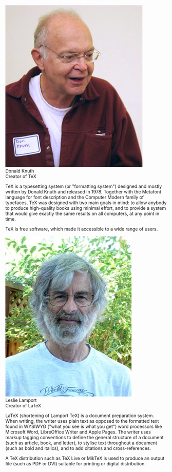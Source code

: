 
<section class="color--midnight team" id="creators">
  <div class="grid-wrapper">
    <div class="header">
      <!-- <div class="logo"></div> -->
      <!-- <div class="section">Section</div> -->
    </div>
    <div class="content">
      <div class="profile">
        <div class="basics">
          <img src="assets/img/LaTeX/Donald_Knuth.jpg">
          <div class="name">Donald Knuth</div>
          <div class="role">Creator of TeX</div>
        </div>
        <div class="details">
          <p>
            TeX is a typesetting system (or "formatting system") designed and mostly
            written by Donald Knuth and released in 1978. Together with the
            Metafont language for font description and the Computer Modern
            family of typefaces, TeX was designed with two main goals in mind:
            to allow anybody to produce high-quality books using minimal
            effort, and to provide a system that would give exactly the same
            results on all computers, at any point in time.
          </p>
          <p class="supplement">
            TeX is free software, which made it accessible to a wide range of users.
          </p>
        </div>
      </div>
      <div class="profile">
        <div class="basics">
          <img src="assets/img/LaTeX/Leslie_Lamport.jpg">
          <div class="name">Leslie Lamport</div>
          <div class="role">Creator of LaTeX</div>
        </div>
        <div class="details">
          <!-- <h2>Profile</h2> -->
          <p>LaTeX (shortening of Lamport TeX) is a document preparation
          system. When writing, the writer uses plain text as opposed to the
          formatted text found in WYSIWYG ("what you see is what you get")
          word processors like Microsoft Word, LibreOffice Writer and Apple
          Pages. The writer uses markup tagging conventions to define the
          general structure of a document (such as article, book, and
          letter), to stylise text throughout a document (such as bold and
          italics), and to add citations and cross-references.</p>
          <p class="supplement">A TeX distribution such as TeX Live or MikTeX
          is used to produce an output file (such as PDF or DVI) suitable for
          printing or digital distribution.</p>
        </div>
      </div>
    </div>
  </div>
</section>
